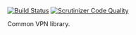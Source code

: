 [![Build Status](https://travis-ci.org/eduvpn/vpn-lib-common.svg?branch=master)](https://travis-ci.org/eduvpn/vpn-lib-common)
[![Scrutinizer Code Quality](https://scrutinizer-ci.com/g/eduvpn/vpn-lib-common/badges/quality-score.png?b=master)](https://scrutinizer-ci.com/g/eduvpn/vpn-lib-common/?branch=master)

Common VPN library.
